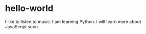 # hello-world

I like to listen to music.
I am learning Python.
I will learn more about JavaScript soon.
